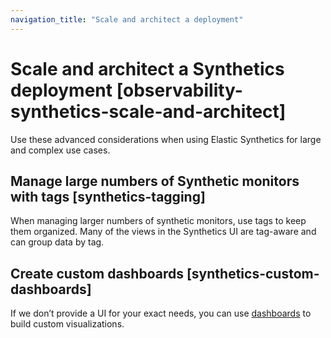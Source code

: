 ```yaml
---
navigation_title: "Scale and architect a deployment"
---
```


# Scale and architect a Synthetics deployment [observability-synthetics-scale-and-architect]


Use these advanced considerations when using Elastic Synthetics for large and complex use cases.


## Manage large numbers of Synthetic monitors with tags [synthetics-tagging] 

When managing larger numbers of synthetic monitors, use tags to keep them organized. Many of the views in the Synthetics UI are tag-aware and can group data by tag.


## Create custom dashboards [synthetics-custom-dashboards] 

If we don’t provide a UI for your exact needs, you can use [dashboards](../../../solutions/observability/get-started/get-started-with-dashboards.md) to build custom visualizations.

